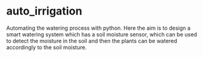# auto_irrigation
Automating the watering process with python.
Here the aim is to design a smart watering system which has a soil moisture sensor, which can be used to detect the moisture in the soil and then the plants can be watered accordingly to the soil moisture. 
